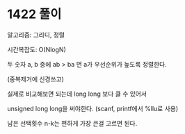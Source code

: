 # 1422 풀이

알고리즘: 그리디, 정렬

시간복잡도: O(NlogN)



두 숫자 a, b 중에 ab > ba 면 a가 우선순위가 높도록 정렬한다. 

(중복제거에 신경쓰고)

실제로 비교해보면 되는데 long long 보다 클 수 있어서

unsigned long long을 써야한다. (scanf, printf에서 %llu로 사용)



남은 선택횟수 n-k는 편하게 가장 큰걸 고르면 된다.
